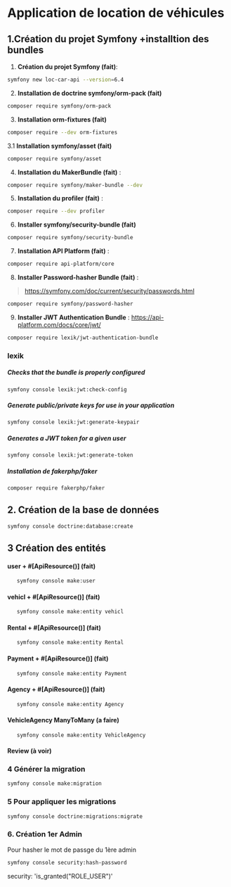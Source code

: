 # Application de location de véhicules

## 1.Création du projet Symfony +installtion des bundles

1. **Création du projet Symfony (fait)**:

```bash
symfony new loc-car-api --version=6.4
```

2. **Installation de doctrine symfony/orm-pack (fait)**

```bash
composer require symfony/orm-pack
```

3. **Installation orm-fixtures (fait)**

```bash
composer require --dev orm-fixtures
```

3.1 **Installation symfony/asset (fait)**

```bash
composer require symfony/asset
```

4. **Installation du  MakerBundle (fait)** :

```bash
composer require symfony/maker-bundle --dev
```

5. **Installation du  profiler (fait)** :

```bash
composer require --dev profiler
```

6. **Installer symfony/security-bundle (fait)**

```bash
composer require symfony/security-bundle
```

7. **Installation API Platform (fait)** :

```bash
composer require api-platform/core
```

8. **Installer Password-hasher Bundle (fait)** :

><https://symfony.com/doc/current/security/passwords.html>

```bash
composer require symfony/password-hasher
```

9. **Installer JWT Authentication Bundle** : <https://api-platform.com/docs/core/jwt/>

```bash
composer require lexik/jwt-authentication-bundle
 ```

### lexik

##### Checks that the bundle is properly configured

 ```bash
 symfony console lexik:jwt:check-config 
 ```

##### Generate public/private keys for use in your application

  ```bash
symfony console lexik:jwt:generate-keypair 
  ```

##### Generates a JWT token for a given user

  ```bash
  symfony console lexik:jwt:generate-token
  ```

##### Installation de fakerphp/faker

  ```bash
 composer require fakerphp/faker
  ```

## 2. **Création de la base de données**

   ```bash
   symfony console doctrine:database:create
   ```

## 3 Création des entités

#### user + #[ApiResource()] (fait)

```bash
   symfony console make:user
```

#### vehicl + #[ApiResource()] (fait)

```bash
   symfony console make:entity vehicl
```

#### Rental + #[ApiResource()] (fait)

```bash
   symfony console make:entity Rental
```

#### Payment + #[ApiResource()] (fait)

```bash
   symfony console make:entity Payment
```

#### Agency + #[ApiResource()] (fait)

```bash
   symfony console make:entity Agency
```

#### VehicleAgency ManyToMany (a faire)

```bash
   symfony console make:entity VehicleAgency
```

#### Review (à voir)

### 4 **Générer la migration**

   ```bash
   symfony console make:migration
   ```

### 5 **Pour appliquer les migrations**

```bash
symfony console doctrine:migrations:migrate
```

### 6. Création 1er Admin

 Pour hasher le mot de passge du 1ère admin

```bash
symfony console security:hash-password 
```

security: 'is_granted("ROLE_USER")'
